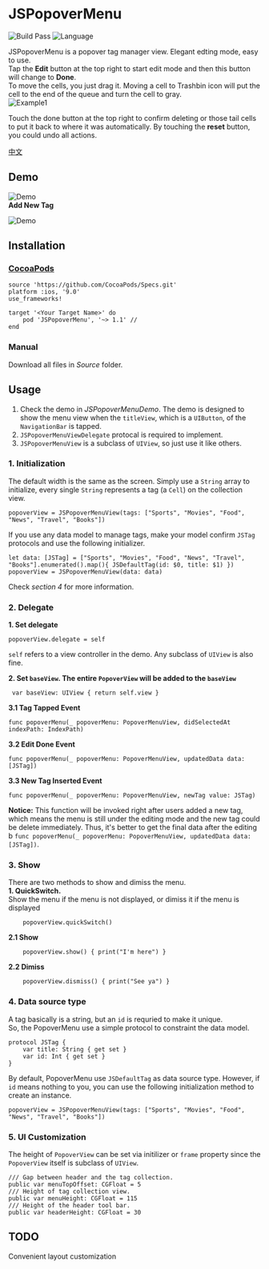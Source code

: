 # JSPopoverMenu
![Build Pass](https://img.shields.io/travis/rust-lang/rust.svg)
![Language](https://img.shields.io/badge/swift-4.0-orange.svg)

JSPopoverMenu is a popover tag manager view. Elegant edting mode, easy to use.  
Tap the __Edit__ button at the top right to start edit mode and then this button will change to __Done__.   
To move the cells, you just drag it. Moving a cell to Trashbin icon will put the cell to the end of the queue and turn the cell to gray.    
![Example1](https://github.com/DevNewbee/JSPopoverMenu/blob/master/Assets/Example1.png)  

Touch the done button at the top right to confirm deleting or those tail cells to put it back to where it was automatically. By touching the __reset__ button, you could undo all actions.

[中文](https://github.com/DevNewbee/JSPopoverMenu/blob/master/README_ch.md)  


## Demo

![Demo](https://github.com/DevNewbee/JSPopoverMenu/blob/master/Assets/Demo_en.gif)  
__Add New Tag__

![Demo](https://github.com/DevNewbee/JSPopoverMenu/blob/master/Assets/Add_en.gif)
## Installation
### [CocoaPods](http://cocoapods.org)

	source 'https://github.com/CocoaPods/Specs.git'
	platform :ios, '9.0'
	use_frameworks!

	target '<Your Target Name>' do
   		pod 'JSPopoverMenu', '~> 1.1' //
	end
	
### Manual
Download all files in _Source_ folder.
## Usage
1. Check the demo in _JSPopoverMenuDemo_. The demo is designed to show the menu view when the `titleView`, which is a `UIButton`, of the `NavigationBar` is tapped.     
2. `JSPopoverMenuViewDelegate` protocal is required to implement. 
3. `JSPopoverMenuView` is a subclass of `UIView`, so just use it like others.
### 1. Initialization 
The default width is the same as the screen. Simply use a `String` array to initialize, every single `String` represents a tag (a `Cell`) on the collection view. 

    popoverView = JSPopoverMenuView(tags: ["Sports", "Movies", "Food", "News", "Travel", "Books"]) 
 
 If you use any data model to manage tags, make your model confirm `JSTag` protocols and use the following initializer.
 
 
    let data: [JSTag] = ["Sports", "Movies", "Food", "News", "Travel", "Books"].enumerated().map(){ JSDefaultTag(id: $0, title: $1) })
    popoverView = JSPopoverMenuView(data: data) 

Check _section 4_ for more information.

### 2. Delegate
__1. Set delegate__

    popoverView.delegate = self 
    
`self` refers to a view controller in the demo. Any subclass of `UIView` is also fine.
        
__2. Set `baseView`. The entire `PopoverView` will be added to the `baseView`__

	 var baseView: UIView { return self.view } 

__3.1 Tag Tapped Event__

    func popoverMenu(_ popoverMenu: PopoverMenuView, didSelectedAt indexPath: IndexPath) 
__3.2 Edit Done Event__

    func popoverMenu(_ popoverMenu: PopoverMenuView, updatedData data: [JSTag])
    
__3.3 New Tag Inserted Event__

	func popoverMenu(_ popoverMenu: PopoverMenuView, newTag value: JSTag)
__Notice:__ This function will be invoked right after users added a new tag, which means the menu is still under the editing mode and the new tag could be delete immediately. Thus, it's better to get the final data after the editing b `func popoverMenu(_ popoverMenu: PopoverMenuView, updatedData data: [JSTag])`.

### 3. Show
There are two methods to show and dimiss the menu.  
__1. QuickSwitch.__  
Show the menu if the menu is not displayed, or dimiss it if the menu is displayed

        popoverView.quickSwitch()

__2.1 Show__

        popoverView.show() { print("I'm here") } 

__2.2 Dimiss__

        popoverView.dismiss() { print("See ya") } 
        
### 4. Data source type
A tag basically is a string, but an `id` is requried to make it unique.  
So, the PopoverMenu use a simple protocol to constraint the data model.
```
protocol JSTag {
    var title: String { get set }
    var id: Int { get set }
}
```
By default, PopoverMenu use `JSDefaultTag` as data source type.
However, if `id` means nothing to you, you can use the following initialization method to create an instance.
```
popoverView = JSPopoverMenuView(tags: ["Sports", "Movies", "Food", "News", "Travel", "Books"])
```
### 5. UI Customization
The height of `PopoverView` can be set via initilizer or `frame` property since the `PopoverView` itself is subclass of `UIView`.

```
/// Gap between header and the tag collection.
public var menuTopOffset: CGFloat = 5
/// Height of tag collection view.
public var menuHeight: CGFloat = 115
/// Height of the header tool bar.
public var headerHeight: CGFloat = 30
```

## TODO
 Convenient layout customization

